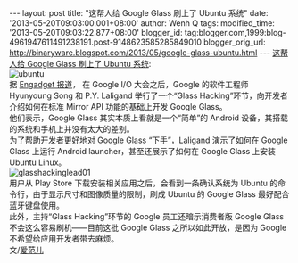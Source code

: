 --- layout: post title: "这帮人给 Google Glass 刷上了 Ubuntu 系统" date:
'2013-05-20T09:03:00.001+08:00' author: Wenh Q tags: modified\_time:
'2013-05-20T09:03:22.877+08:00' blogger\_id:
tag:blogger.com,1999:blog-4961947611491238191.post-9148623585285849010
blogger\_orig\_url:
http://binaryware.blogspot.com/2013/05/google-glass-ubuntu.html ---
[这帮人给 Google Glass 刷上了 Ubuntu
系统](http://www.oschina.net/news/40603/google-glass-rooted-and-hacked-to-run-ubuntu-live-at-google-i-o):
\
![ubuntu](http://static.oschina.net/uploads/img/201305/18082611_NSX3.png)\
据 [Engadget
报道](http://www.engadget.com/2013/05/16/google-glass-rooted-and-hacked-to-run-ubuntu-live-at-google-i-o/)，
在 Google I/O 大会之后，Google 的软件工程师 Hyunyoung Song 和 P.Y.
Laligand 举行了一个“Glass Hacking”环节，向开发者介绍如何在标准 Mirror
API 功能的基础上开发 Google Glass。\
他们表示，Google Glass 其实本质上看就是一个“简单”的 Android
设备，其搭载的系统和手机上并没有太大的差别。\
为了帮助开发者更好地对 Google Glass “下手”，Laligand 演示了如何在 Google
Glass 上运行 Android launcher，甚至还展示了如何在 Google Glass 上安装
Ubuntu Linux。\
![glasshackinglead01](http://static.oschina.net/uploads/img/201305/18082611_Rdn3.jpg)\
用户从 Play Store 下载安装相关应用之后，会看到一条确认系统为 Ubuntu
的命令行，由于显示尺寸和图像质量的限制，刷成 Ubuntu 的 Google Glass
最好配合蓝牙键盘使用。\
此外，主持“Glass Hacking”环节的 Google 员工还暗示消费者版 Google Glass
不会这么容易刷机——目前这批 Google Glass 之所以如此开放，是因为 Google
不希望给应用开发者带去麻烦。\
文/[爱范儿](http://www.ifanr.com/news/294252)
